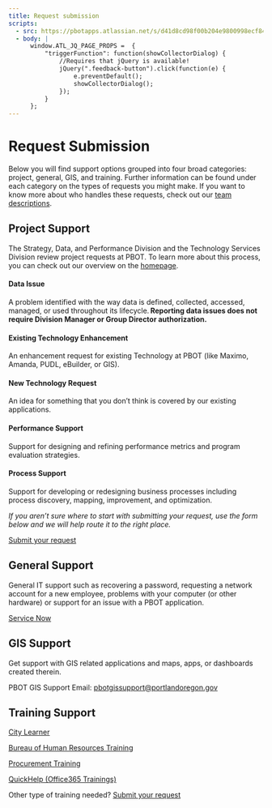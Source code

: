 ```yaml
---
title: Request submission
scripts:
  - src: https://pbotapps.atlassian.net/s/d41d8cd98f00b204e9800998ecf8427e-T/6i46lu/b/8/c95134bc67d3a521bb3f4331beb9b804/_/download/batch/com.atlassian.jira.collector.plugin.jira-issue-collector-plugin:issuecollector/com.atlassian.jira.collector.plugin.jira-issue-collector-plugin:issuecollector.js?locale=en-US&collectorId=1cdfc169
  - body: |
      window.ATL_JQ_PAGE_PROPS =  {
          "triggerFunction": function(showCollectorDialog) {
              //Requires that jQuery is available! 
              jQuery(".feedback-button").click(function(e) {
                  e.preventDefault();
                  showCollectorDialog();
              });
          }
      };
---
```


# Request Submission

Below you will find support options grouped into four broad categories: project, general, GIS, and training. Further information can be found under each category on the types of requests you might make. If you want to know more about who handles these requests, check out our [team descriptions](./team).

<div class="pl-4 border-l-4 border-marine-500" markdown="1">

## Project Support

The Strategy, Data, and Performance Division and the Technology Services Division review project requests at PBOT. To learn more about this process, you can check out our overview on the [homepage](./index).

#### Data Issue

A problem identified with the way data is defined, collected, accessed, managed, or used throughout its lifecycle. **Reporting data issues does not require Division Manager or Group Director authorization.**

#### Existing Technology Enhancement

An enhancement request for existing Technology at PBOT (like Maximo, Amanda, PUDL, eBuilder, or GIS).

#### New Technology Request

An idea for something that you don’t think is covered by our existing applications.

#### Performance Support

Support for designing and refining performance metrics and program evaluation strategies.

#### Process Support

Support for developing or redesigning business processes including process discovery, mapping, improvement, and optimization.

_If you aren’t sure where to start with submitting your request, use the form below and we will help route it to the right place._

<a href="#" class="feedback-button inline-flex rounded-md border border-blue-800 px-4 py-2 font-semibold text-blue-800 hover:bg-blue-800 hover:text-blue-100">Submit your request</a>

</div>

## General Support

General IT support such as recovering a password, requesting a network account for a new employee, problems with your computer (or other hardware) or support for an issue with a PBOT application.

[Service Now](https://portland.service-now.com/sp)

<div class="border-l-4 border-green-500 pl-4" markdown="1">

## GIS Support

Get support with GIS related applications and maps, apps, or dashboards created therein.

PBOT GIS Support Email: [pbotgissupport@portlandoregon.gov](mailto:pbotgissupport@portlandoregon.gov)

</div>

## Training Support

[City Learner](https://cityofport.plateau.com/learning)

[Bureau of Human Resources Training](https://employees.portland.gov/human-resources/documents?search=training)

[Procurement Training](https://employees.portland.gov/procurement/training)

[QuickHelp (Office365 Trainings)](https://app.quickhelp.com/PortlandOregon/)

Other type of training needed? <a href="#" class="feedback-button inline-flex rounded-md border border-blue-800 px-4 py-2 font-semibold text-blue-800 hover:bg-blue-800 hover:text-blue-100">Submit your request</a>
